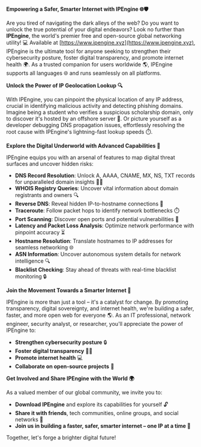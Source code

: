 **Empowering a Safer, Smarter Internet with IPEngine 🌐🛡️**

Are you tired of navigating the dark alleys of the web? Do you want to unlock the true potential of your digital endeavors? Look no further than **IPEngine**, the world's premier free and open-source global networking utility! 💻 Available at [https://www.ipengine.xyz](https://www.ipengine.xyz), IPEngine is the ultimate tool for anyone seeking to strengthen their cybersecurity posture, foster digital transparency, and promote internet health 🌍. As a trusted companion for users worldwide 🌎, IPEngine supports all languages 🌐 and runs seamlessly on all platforms.

**Unlock the Power of IP Geolocation Lookup 🔍**

With IPEngine, you can pinpoint the physical location of any IP address, crucial in identifying malicious activity and detecting phishing domains. Imagine being a student who verifies a suspicious scholarship domain, only to discover it's hosted by an offshore server 🚨. Or picture yourself as a developer debugging DNS propagation issues, effortlessly resolving the root cause with IPEngine's lightning-fast lookup speeds ⏱️.

**Explore the Digital Underworld with Advanced Capabilities 🔬**

IPEngine equips you with an arsenal of features to map digital threat surfaces and uncover hidden risks:

*   **DNS Record Resolution**: Unlock A, AAAA, CNAME, MX, NS, TXT records for unparalleled domain insights 🕵️‍♂️
*   **WHOIS Registry Queries**: Uncover vital information about domain registrants and owners 🔍
*   **Reverse DNS**: Reveal hidden IP-to-hostname connections 🔑
*   **Traceroute**: Follow packet hops to identify network bottlenecks ⏱️
*   **Port Scanning**: Discover open ports and potential vulnerabilities 🚨
*   **Latency and Packet Loss Analysis**: Optimize network performance with pinpoint accuracy ⏳
*   **Hostname Resolution**: Translate hostnames to IP addresses for seamless networking 🌐
*   **ASN Information**: Uncover autonomous system details for network intelligence 🔍
*   **Blacklist Checking**: Stay ahead of threats with real-time blacklist monitoring 🔒

**Join the Movement Towards a Smarter Internet 🚀**

IPEngine is more than just a tool – it's a catalyst for change. By promoting transparency, digital sovereignty, and internet health, we're building a safer, faster, and more open web for everyone 🌎. As an IT professional, network engineer, security analyst, or researcher, you'll appreciate the power of IPEngine to:

*   **Strengthen cybersecurity posture** 🔒
*   **Foster digital transparency** 🕵️‍♂️
*   **Promote internet health** 💻
*   **Collaborate on open-source projects** 👥

**Get Involved and Share IPEngine with the World 🌍**

As a valued member of our global community, we invite you to:

*   **Download IPEngine** and explore its capabilities for yourself 🔓
*   **Share it with friends**, tech communities, online groups, and social networks 🤝
*   **Join us in building a faster, safer, smarter internet – one IP at a time 🚀**

Together, let's forge a brighter digital future!
